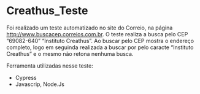 # Creathus_Teste

Foi realizado um teste automatizado no site do Correio, na página http://www.buscacep.correios.com.br.
O teste realiza a busca pelo CEP “69082-640” “Instituto Creathus”. Ao buscar pelo CEP mostra o endereço completo,
logo em seguinda realizada a buscar por pelo caracte “Instituto Creathus” e o mesmo não retona nenhuma busca.


Ferramenta utilizadas nesse teste:

- Cypress
- Javascrip, Node.Js
